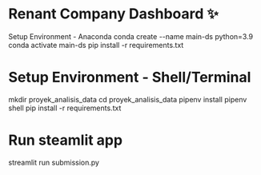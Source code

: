 # **﻿Renant Company Dashboard ✨**
Setup Environment - Anaconda
conda create --name main-ds python=3.9
conda activate main-ds
pip install -r requirements.txt
# **Setup Environment - Shell/Terminal**
mkdir proyek_analisis_data
cd proyek_analisis_data
pipenv install
pipenv shell
pip install -r requirements.txt
# **Run steamlit app**
streamlit run submission.py
